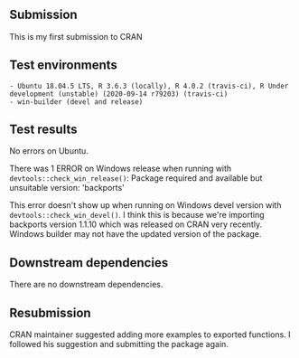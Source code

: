 ## Submission
This is my first submission to CRAN


## Test environments
	- Ubuntu 18.04.5 LTS, R 3.6.3 (locally), R 4.0.2 (travis-ci), R Under development (unstable) (2020-09-14 r79203) (travis-ci)
	- win-builder (devel and release) 


## Test results
No errors on Ubuntu. 

There was 1 ERROR on Windows release when running with `devtools::check_win_release()`: 
Package required and available but unsuitable version: 'backports'

This error doesn't show up when running on Windows devel version with `devtools::check_win_devel()`. 
I think this is because we're importing backports version 1.1.10 which was released on CRAN very recently. 
Windows builder may not have the updated version of the package. 


## Downstream dependencies
There are no downstream dependencies. 

## Resubmission
CRAN maintainer suggested adding more examples to exported functions.
I followed his suggestion and submitting the package again.  

